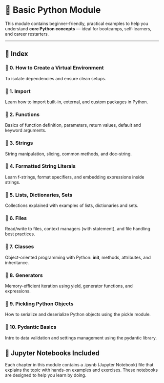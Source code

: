 # 🐍 Basic Python Module

This module contains beginner-friendly, practical examples to help you understand **core Python concepts** — ideal for bootcamps, self-learners, and career restarters.

---

## 📘 Index 

### 🔧 0. How to Create a Virtual Environment
To isolate dependencies and ensure clean setups.

### 📁 1. Import
Learn how to import built-in, external, and custom packages in Python.

### 📁 2. Functions
Basics of function definition, parameters, return values, default and keyword arguments.

### 📁 3. Strings
String manipulation, slicing, common methods, and doc-string.

### 📁 4. Formatted String Literals
Learn f-strings, format specifiers, and embedding expressions inside strings.

### 📁 5. Lists, Dictionaries, Sets
Collections explained with examples of lists, dictionaries and sets.

### 📁 6. Files
Read/write to files, context managers (with statement), and file handling best practices.

### 📁 7. Classes
Object-oriented programming with Python: __init__, methods, attributes, and inheritance.

### 📁 8. Generators
Memory-efficient iteration using yield, generator functions, and expressions.

### 📁 9. Pickling Python Objects
How to serialize and deserialize Python objects using the pickle module.

### 📁 10. Pydantic Basics
Intro to data validation and settings management using the pydantic library.

## 📓 Jupyter Notebooks Included
Each chapter in this module contains a .ipynb (Jupyter Notebook) file that explains the topic with hands-on examples and exercises. These notebooks are designed to help you learn by doing.
